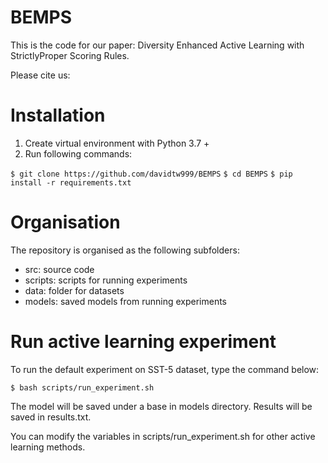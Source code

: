 # BEMPS

This is the code for our paper: Diversity Enhanced Active Learning with StrictlyProper Scoring Rules.


Please cite us:




# Installation
1. Create virtual environment with Python 3.7 +
2. Run following commands:

`$ git clone https://github.com/davidtw999/BEMPS`
`$ cd BEMPS`
`$ pip install -r requirements.txt`


# Organisation

The repository is organised as the following subfolders:
+ src: source code 
+ scripts: scripts for running experiments 
+ data: folder for datasets 
+ models: saved models from running experiments

# Run active learning experiment

To run the default experiment on SST-5 dataset, type the command below:

`$ bash scripts/run_experiment.sh`

The model will be saved under a base in models directory.
Results will be saved in results.txt.

You can modify the variables in scripts/run_experiment.sh for other active learning methods.
